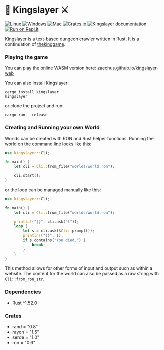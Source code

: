 # 👑 Kingslayer ⚔️

[![Linux](https://github.com/Zaechus/kingslayer/workflows/Linux/badge.svg)](https://github.com/Zaechus/kingslayer/actions?query=workflow%3ALinux)
[![Windows](https://github.com/Zaechus/kingslayer/workflows/Windows/badge.svg)](https://github.com/Zaechus/kingslayer/actions?query=workflow%3AWindows)
[![Mac](https://github.com/Zaechus/kingslayer/workflows/Mac/badge.svg)](https://github.com/Zaechus/kingslayer/actions?query=workflow%3AMac)
[![Crates.io](https://img.shields.io/crates/v/kingslayer)](https://crates.io/crates/kingslayer)
[![Kingslayer documentation](https://docs.rs/kingslayer/badge.svg)](https://docs.rs/kingslayer)
[![Run on Repl.it](https://repl.it/badge/github/Zaechus/kingslayer)](https://repl.it/github/Zaechus/kingslayer)

Kingslayer is a text-based dungeon crawler written in Rust. It is a continuation of [thekinggame](https://github.com/Zaechus/thekinggame).

### Playing the game

You can play the online WASM version here: [zaechus.github.io/kingslayer-web](https://zaechus.github.io/kingslayer-web/)

You can also install Kingslayer:
```
cargo install kingslayer
kingslayer
```

or clone the project and run:
```
cargo run --release
```

### Creating and Running your own World

Worlds can be created with RON and Rust helper functions. Running the world on the command line looks like this:
```rust
use kingslayer::Cli;

fn main() {
    let cli = Cli::from_file("worlds/world.ron");

    cli.start();
}
```
or the loop can be managed manually like this:
```rust
use kingslayer::Cli;

fn main() {
    let cli = Cli::from_file("worlds/world.ron");

    println!("{}", cli.ask("l"));
    loop {
        let s = cli.ask(&Cli::prompt());
        println!("{}", s);
        if s.contains("You died.") {
            break;
        }
    }
}
```
This method allows for other forms of input and output such as within a website. The content for the world can also be passed as a raw string with `Cli::from_ron_str`.

### Dependencies
* Rust ^1.52.0

### Crates
* rand = "0.8"
* rayon = "1.5"
* serde = "1.0"
* ron = "0.6"
